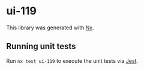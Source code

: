 # ui-119

This library was generated with [Nx](https://nx.dev).

## Running unit tests

Run `nx test ui-119` to execute the unit tests via [Jest](https://jestjs.io).

